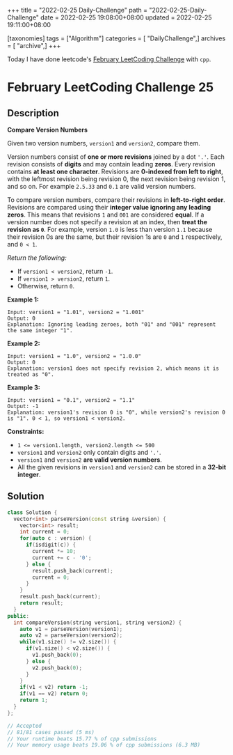 +++
title = "2022-02-25 Daily-Challenge"
path = "2022-02-25-Daily-Challenge"
date = 2022-02-25 19:08:00+08:00
updated = 2022-02-25 19:11:00+08:00

[taxonomies]
tags = ["Algorithm"]
categories = [ "DailyChallenge",]
archives = [ "archive",]
+++

Today I have done leetcode's [February LeetCoding Challenge](https://leetcode.com/problems/compare-version-numbers/) with `cpp`.

<!-- more -->

# February LeetCoding Challenge 25

## Description

**Compare Version Numbers**

Given two version numbers, `version1` and `version2`, compare them.



Version numbers consist of **one or more revisions** joined by a dot `'.'`. Each revision consists of **digits** and may contain leading **zeros**. Every revision contains **at least one character**. Revisions are **0-indexed from left to right**, with the leftmost revision being revision 0, the next revision being revision 1, and so on. For example `2.5.33` and `0.1` are valid version numbers.

To compare version numbers, compare their revisions in **left-to-right order**. Revisions are compared using their **integer value ignoring any leading zeros**. This means that revisions `1` and `001` are considered **equal**. If a version number does not specify a revision at an index, then **treat the revision as `0`**. For example, version `1.0` is less than version `1.1` because their revision 0s are the same, but their revision 1s are `0` and `1` respectively, and `0 < 1`.

*Return the following:*

- If `version1 < version2`, return `-1`.
- If `version1 > version2`, return `1`.
- Otherwise, return `0`.

 

**Example 1:**

```
Input: version1 = "1.01", version2 = "1.001"
Output: 0
Explanation: Ignoring leading zeroes, both "01" and "001" represent the same integer "1".
```

**Example 2:**

```
Input: version1 = "1.0", version2 = "1.0.0"
Output: 0
Explanation: version1 does not specify revision 2, which means it is treated as "0".
```

**Example 3:**

```
Input: version1 = "0.1", version2 = "1.1"
Output: -1
Explanation: version1's revision 0 is "0", while version2's revision 0 is "1". 0 < 1, so version1 < version2.
```

 

**Constraints:**

- `1 <= version1.length, version2.length <= 500`
- `version1` and `version2` only contain digits and `'.'`.
- `version1` and `version2` **are valid version numbers**.
- All the given revisions in `version1` and `version2` can be stored in a **32-bit integer**.

## Solution

``` cpp
class Solution {
  vector<int> parseVersion(const string &version) {
    vector<int> result;
    int current = 0;
    for(auto c : version) {
      if(isdigit(c)) {
        current *= 10;
        current += c - '0';
      } else {
        result.push_back(current);
        current = 0;
      }
    }
    result.push_back(current);
    return result;
  }
public:
  int compareVersion(string version1, string version2) {
    auto v1 = parseVersion(version1);
    auto v2 = parseVersion(version2);
    while(v1.size() != v2.size()) {
      if(v1.size() < v2.size()) {
        v1.push_back(0);
      } else {
        v2.push_back(0);
      }
    }
    if(v1 < v2) return -1;
    if(v1 == v2) return 0;
    return 1;
  }
};

// Accepted
// 81/81 cases passed (5 ms)
// Your runtime beats 15.77 % of cpp submissions
// Your memory usage beats 19.06 % of cpp submissions (6.3 MB)
```
